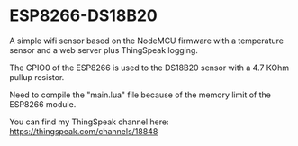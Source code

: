 # ESP8266-DS18B20
A simple wifi sensor based on the NodeMCU firmware with a temperature sensor and a web server plus ThingSpeak logging.

The GPIO0 of the ESP8266 is used to the DS18B20 sensor with a 4.7 KOhm pullup resistor.

Need to compile the "main.lua" file because of the memory limit of the ESP8266 module.

You can find my ThingSpeak channel here: https://thingspeak.com/channels/18848
